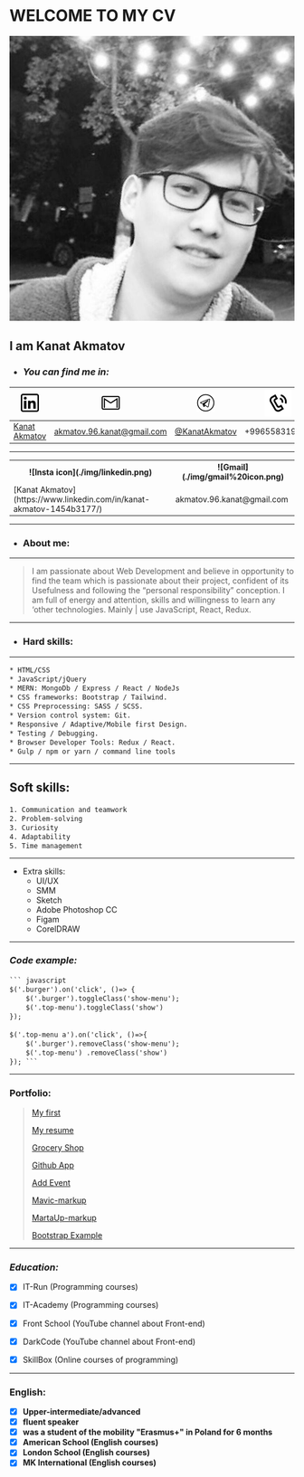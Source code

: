 # WELCOME TO MY CV
![ME](./img/my-pic.jpg)
## I am **Kanat Akmatov**



* ### _You can find me in:_

![Insta icon](./img/linkedin.png) | ![Gmail](./img/gmail%20icon.png) | ![Telegram](./img/telegram%20icon.png) | ![Cellphone](./img/cellphone-icon.png) | 
------------ | ------------- | ------------- | -------------
[Kanat Akmatov](https://www.linkedin.com/in/kanat-akmatov-1454b3177/) | [akmatov.96.kanat@gmail.com](https://www.google.com/intl/ru/gmail/about/#) | [@KanatAkmatov](https://t.me/KanatAkmatov) | +996558319126
---


<table>
<tr><th>![Insta icon](./img/linkedin.png)</th><th>![Gmail](./img/gmail%20icon.png)</th></tr>
<tr><td>[Kanat Akmatov](https://www.linkedin.com/in/kanat-akmatov-1454b3177/)</td><td>akmatov.96.kanat@gmail.com</td></tr>
</table>


---


* ### About me:
---
> I am passionate about Web Development and
> believe in opportunity to find the team which is
> passionate about their project, confident of its
> Usefulness and following the “personal
> responsibility” conception. I am full of energy
> and attention, skills and willingness to learn any
> ‘other technologies. Mainly | use JavaScript,
> React, Redux.
---



* ### Hard skills:
---
    * HTML/CSS
    * JavaScript/jQuery
    * MERN: MongoDb / Express / React / NodeJs
    * CSS frameworks: Bootstrap / Tailwind.
    * CSS Preprocessing: SASS / SCSS.
    * Version control system: Git.
    * Responsive / Adaptive/Mobile first Design.
    * Testing / Debugging.
    * Browser Developer Tools: Redux / React.
    * Gulp / npm or yarn / command line tools
    
---



Soft skills:
-
    1. Communication and teamwork 
    2. Problem-solving
    3. Curiosity
    4. Adaptability
    5. Time management
---    



* Extra skills:
    * UI/UX
    * SMM 
    * Sketch
    * Adobe Photoshop CC
    * Figam
    * CorelDRAW
---



### _Code example:_
    ``` javascript
    $('.burger').on('click', ()=> {
        $('.burger').toggleClass('show-menu');
        $('.top-menu').toggleClass('show')
    });

    $('.top-menu a').on('click', ()=>{
        $('.burger').removeClass('show-menu');
        $('.top-menu') .removeClass('show')
    }); ```
   
---



### Portfolio:

>[My first](https://kanatakmatov.github.io/my-first-maket/)
>
> [My resume](https://kanatakmatov.github.io/my-resume/) 
>
> [Grocery Shop](https://grocery--shop.herokuapp.com/)
>
> [Github App](https://github--app.herokuapp.com/)
>
> [Add Event](https://addevent-app.herokuapp.com/)
>
> [Mavic-markup](https://kanatakmatov.github.io/mavic/)
>
> [MartaUp-markup](https://kanatakmatov.github.io/marta-markup/)
>
> [Bootstrap Example](https://kanatakmatov.github.io/bootstrap-example/)



---



### *Education:*

- [x] IT-Run (Programming courses)
- [x] IT-Academy (Programming courses)
- [x] Front School (YouTube channel about Front-end)
- [x] DarkCode (YouTube channel about Front-end)
- [x] SkillBox (Online courses of programming)



---



### __English:__

- [x] **Upper-intermediate/advanced**
- [x] **fluent speaker**
- [x] **was a student of the mobility "Erasmus+" in Poland for 6 months**
- [x] **American School (English courses)**
- [x] **London School (English courses)**
- [x] **MK International (English courses)**
